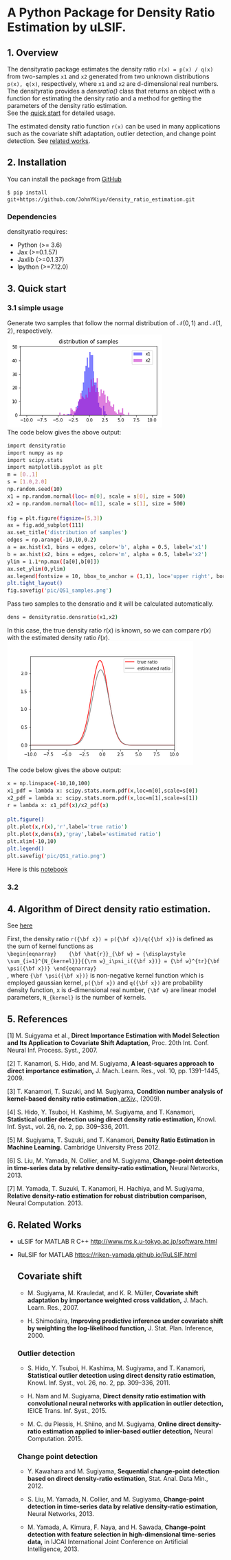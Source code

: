 # A Python Package for Density Ratio Estimation by uLSIF.

## 1\. Overview
The densityratio package estimates the density ratio `r(x) = p(x) / q(x)` from two-samples `x1` and `x2` generated from two unknown distributions `p(x), q(x)`, respectively, where `x1` and `x2` are d-dimensional real numbers.   
The densityratio provides a *densratio()* class that returns an object with a function for estimating the density ratio and a method for getting the parameters of the density ratio estimation.   
See the [quick start](#3.-Quick-start) for detailed usage.

The estimated density ratio function `r(x)` can be used in many applications such as the covariate shift adaptation, outlier detection, and change point detection. See [related works](#6.-Related-Works).



## 2\. Installation

You can install the package from
[GitHub](https://github.com/JohnYKiyo/density_ratio_estimation)

``` :sh
$ pip install git+https://github.com/JohnYKiyo/density_ratio_estimation.git
```

### Dependencies   
densityratio requires:

- Python (>= 3.6)   
- Jax (>=0.1.57)   
- Jaxlib (>=0.1.37)   
- Ipython (>=7.12.0)


## 3. Quick start 

### 3.1 simple usage
Generate two samples that follow the normal distribution of $\mathcal{N(0,1)}$ and $\mathcal{N(1,2)}$, respectively.   
![](pic/QS1_samples.png)   
The code below gives the above output:

```sh
import densityratio
import numpy as np
import scipy.stats
import matplotlib.pyplot as plt
m = [0.,1]
s = [1.0,2.0]
np.random.seed(10)
x1 = np.random.normal(loc= m[0], scale = s[0], size = 500)
x2 = np.random.normal(loc= m[1], scale = s[1], size = 500)

fig = plt.figure(figsize=[5,3])
ax = fig.add_subplot(111)
ax.set_title('distribution of samples')
edges = np.arange(-10,10,0.2)
a = ax.hist(x1, bins = edges, color='b', alpha = 0.5, label='x1')
b = ax.hist(x2, bins = edges, color='m', alpha = 0.5, label='x2')
ylim = 1.1*np.max([a[0],b[0]])
ax.set_ylim(0,ylim)
ax.legend(fontsize = 10, bbox_to_anchor = (1,1), loc='upper right', borderaxespad = 1)
plt.tight_layout()
fig.savefig('pic/QS1_samples.png')
```

Pass two samples to the densratio and it will be calculated automatically.
```sh
dens = densityratio.densratio(x1,x2)
```
In this case, the true density ratio $r(x)$ is known, so we can compare $r(x)$ with the estimated density ratio $\hat{r}(x)$.    
![](pic/QS1_ratio.png)   
The code below gives the above output:   
```sh
x = np.linspace(-10,10,100)
x1_pdf = lambda x: scipy.stats.norm.pdf(x,loc=m[0],scale=s[0])
x2_pdf = lambda x: scipy.stats.norm.pdf(x,loc=m[1],scale=s[1])
r = lambda x: x1_pdf(x)/x2_pdf(x)

plt.figure()
plt.plot(x,r(x),'r',label='true ratio')
plt.plot(x,dens(x),'gray',label='estimated ratio')
plt.xlim(-10,10)
plt.legend()
plt.savefig('pic/QS1_ratio.png')
```

Here is this [notebook](QuickStart1.ipynb)

### 3.2 



## 4. Algorithm of Direct density ratio estimation.
See [here](Algorithm.pdf)

First, the density ratio `r({\bf x}) = p({\bf x})/q({\bf x})` is defined as the sum of kernel functions as   
`
\begin{eqnarray}   
    {\bf \hat{r}}_{\bf w} = {\displaystyle \sum_{i=1}^{N_{kernel}}}{{\rm w}_i\psi_i({\bf x})} = {\bf w}^{tr}{\bf \psi({\bf x})}
\end{eqnarray}   
`   
, where `{\bf \psi({\bf x})}` is non-negative kernel function which is employed gaussian kernel, 
`p({\bf x})` and `q({\bf x})` are probability density function, x is d-dimensional real number, 
`{\bf w}` are linear model parameters, `N_{kernel}` is the number of kernels.   

## 5. References

\[1\] M. Suigyama et al., **Direct Importance Estimation with Model Selection and Its Application to Covariate Shift Adaptation,** Proc. 20th Int. Conf. Neural Inf. Process. Syst., 2007.

\[2\] T. Kanamori, S. Hido, and M. Sugiyama, **A least-squares approach to direct importance estimation,** J. Mach. Learn. Res., vol. 10, pp. 1391–1445, 2009.

\[3\] T. Kanamori, T. Suzuki, and M. Sugiyama, **Condition number analysis of kernel-based density ratio estimation**.,[arXiv](https://arxiv.org/abs/0912.2800)., (2009).

\[4\] S. Hido, Y. Tsuboi, H. Kashima, M. Sugiyama, and T. Kanamori, **Statistical outlier detection using direct density ratio estimation,** Knowl. Inf. Syst., vol. 26, no. 2, pp. 309–336, 2011.

\[5\] M. Sugiyama, T. Suzuki, and T. Kanamori, **Density Ratio Estimation in Machine Learning.** Cambridge University Press 2012.

\[6\] S. Liu, M. Yamada, N. Collier, and M. Sugiyama, **Change-point detection in time-series data by relative density-ratio estimation,** Neural Networks, 2013.

\[7\] M. Yamada, T. Suzuki, T. Kanamori, H. Hachiya, and M. Sugiyama, **Relative density-ratio estimation for robust distribution comparison,** Neural Computation. 2013.


## 6. Related Works
- uLSIF for MATLAB R C++ <http://www.ms.k.u-tokyo.ac.jp/software.html>
- RuLSIF for MATLAB <https://riken-yamada.github.io/RuLSIF.html>

    ## Covariate shift
    - M. Sugiyama, M. Krauledat, and K. R. Müller, **Covariate shift adaptation by importance weighted cross validation,** J. Mach. Learn. Res., 2007.

    - H. Shimodaira, **Improving predictive inference under covariate shift by weighting the log-likelihood function,** J. Stat. Plan. Inference, 2000.

    ### Outlier detection
    - S. Hido, Y. Tsuboi, H. Kashima, M. Sugiyama, and T. Kanamori, **Statistical outlier detection using direct density ratio estimation,** Knowl. Inf. Syst., vol. 26, no. 2, pp. 309–336, 2011.

    - H. Nam and M. Sugiyama, **Direct density ratio estimation with convolutional neural networks with application in outlier detection,** IEICE Trans. Inf. Syst., 2015.

    - M. C. du Plessis, H. Shiino, and M. Sugiyama, **Online direct density-ratio estimation applied to inlier-based outlier detection,** Neural Computation. 2015.

    ### Change point detection
    - Y. Kawahara and M. Sugiyama, **Sequential change-point detection based on direct density-ratio estimation,** Stat. Anal. Data Min., 2012.

    - S. Liu, M. Yamada, N. Collier, and M. Sugiyama, **Change-point detection in time-series data by relative density-ratio estimation,** Neural Networks, 2013.

    - M. Yamada, A. Kimura, F. Naya, and H. Sawada, **Change-point detection with feature selection in high-dimensional time-series data,** in IJCAI International Joint Conference on Artificial Intelligence, 2013.